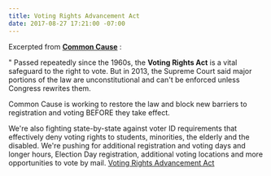 ```yaml
---
title: Voting Rights Advancement Act
date: 2017-08-27 17:21:00 -07:00
---
```


Excerpted from [**Common Cause**](http://www.commoncause.org/issues/voting-and-elections/voting-rights/) :


"  Passed repeatedly since the 1960s, the **Voting Rights Act** is a vital safeguard to the right to vote. But in 2013, the Supreme Court said major portions of the law are unconstitutional and can't be enforced unless Congress rewrites them.

Common Cause is working to restore the law and block new barriers to registration and voting BEFORE they take effect. 

We're also fighting state-by-state against voter ID requirements that effectively deny voting rights to students, minorities, the elderly and the disabled. We're pushing for additional registration and voting days and longer hours, Election Day registration, additional voting locations and more opportunities to vote by mail.
[Voting Rights Advancement Act](https://www.congress.gov/bill/115th-congress/house-bill/2978) 